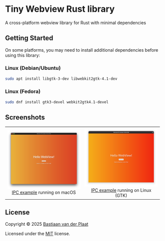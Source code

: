 # Tiny Webview Rust library

A cross-platform webview library for Rust with minimal dependencies

## Getting Started

On some platforms, you may need to install additional dependencies before using this library:

### Linux (Debian/Ubuntu)

```sh
sudo apt install libgtk-3-dev libwebkit2gtk-4.1-dev
```

### Linux (Fedora)

```sh
sudo dnf install gtk3-devel webkit2gtk4.1-devel
```

## Screenshots

<table>
<tr>
<td align="center">
<img src="docs/screenshots/macos.png" alt="ipc example running on macOS" width="300">
<br>
<a href="examples/ipc/">IPC example</a> running on macOS
</td>
<td align="center">
<img src="docs/screenshots/gtk.png" alt="ipc example running on Linux (GTK)" width="300">
<br>
<a href="examples/ipc/">IPC example</a> running on Linux (GTK)
</td>
</tr>
</table>

## License

Copyright © 2025 [Bastiaan van der Plaat](https://github.com/bplaat)

Licensed under the [MIT](../../LICENSE) license.
